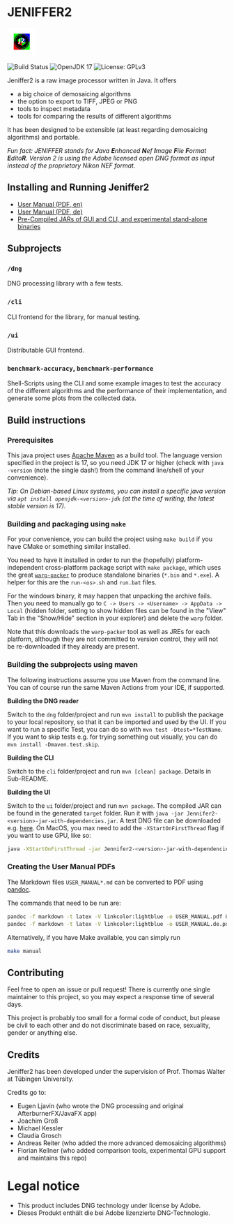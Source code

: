 # JENIFFER2

![Jeniffer2 Logo](jeniffer2-logo.png)

![Build Status](https://github.com/fkellner/jeniffer2/actions/workflows/publish.yml/badge.svg) ![OpenJDK 17](https://badgen.net/static/OpenJDK/17/green?icon=github) ![License: GPLv3](https://badgen.net/static/License/GPLv3/green?icon=github)

Jeniffer2 is a raw image processor written in Java. It offers
- a big choice of demosaicing algorithms
- the option to export to TIFF, JPEG or PNG
- tools to inspect metadata
- tools for comparing the results of different algorithms

It has been designed to be extensible (at least regarding demosaicing algorithms)
and portable. 

_Fun fact: JENIFFER stands for **J**ava **E**nhanced **N**ef **I**mage **F**ile **F**ormat **E**dito**R**. Version 2 is using the Adobe licensed open DNG format as input instead of the proprietary Nikon NEF format._

## Installing and Running Jeniffer2

- [User Manual (PDF, en)](https://github.com/fkellner/jeniffer2/releases/download/latest/USER_MANUAL.pdf)
- [User Manual (PDF, de)](https://github.com/fkellner/jeniffer2/releases/download/latest/USER_MANUAL.de.pdf)
- [Pre-Compiled JARs of GUI and CLI, and experimental stand-alone binaries](https://github.com/fkellner/jeniffer2/releases/tag/latest)

## Subprojects

### `/dng`

DNG processing library with a few tests.

### `/cli`

CLI frontend for the library, for manual testing.

### `/ui`

Distributable GUI frontend. 

### `benchmark-accuracy`, `benchmark-performance`

Shell-Scripts using the CLI and some example images to test the accuracy of the different algorithms
and the performance of their implementation, and generate some plots from the collected data.

## Build instructions

### Prerequisites

This java project uses [Apache Maven](https://maven.apache.org) as a build tool.
The language version specified in the project is 17, so you need JDK 17 or higher
(check with `java -version` (note the single dash!) from the command line/shell
of your convenience).

_Tip: On Debian-based Linux systems, you can install a specific java version via `apt install openjdk-<version>-jdk` (at the time of writing, the latest stable version is 17)._

### Building and packaging using `make`

For your convenience, you can build the project using `make build` if you have CMake or something similar installed.

You need to have it installed in order to run the (hopefully) platform-independent cross-platform
package script with `make package`, which uses the great [`warp-packer`](https://github.com/fintermobilityas/warp#quickstart-with-java) to produce standalone binaries (`*.bin` and `*.exe`). A helper for this are the `run-<os>.sh` and `run.bat` files.

For the windows binary, it may happen that unpacking the archive fails. Then you need to manually go to `C -> Users -> <Username> -> AppData -> Local` (hidden folder, setting to show hidden files can be found in the "View" Tab in the "Show/Hide" section in your explorer) and delete the `warp` folder.

Note that this downloads the `warp-packer` tool as well as JREs for each platform, although they are not committed to version control, they will not be re-downloaded if they already are present.

### Building the subprojects using maven

The following instructions assume you use Maven from the command line. You can
of course run the same Maven Actions from your IDE, if supported.

**Building the DNG reader**

Switch to the `dng` folder/project and run `mvn install` to publish the package to your local repository, so that it
can be imported and used by the UI. If you want to run a specific Test, you can do so with `mvn test -Dtest=*TestName`.
If you want to skip tests e.g. for trying something out visually, you can do `mvn install -Dmaven.test.skip`.

**Building the CLI**

Switch to the `cli` folder/project and run `mvn [clean] package`.
Details in Sub-README.

**Building the UI**

Switch to the `ui` folder/project and run `mvn package`. The compiled JAR can be
found in the generated `target` folder.
Run it with `java -jar Jennifer2-<version>-jar-with-dependencies.jar`. A test
DNG file can be downloaded e.g.
[here](https://www.vesta.uni-tuebingen.de/webfoto/20212/Bild20212_01.dng).
On MacOS, you max need to add the `-XStartOnFirstThread` flag if you want to use GPU, like so:
```sh
java -XStartOnFirstThread -jar Jennifer2-<version>-jar-with-dependencies.jar
```

### Creating the User Manual PDFs

The Markdown files `USER_MANUAL*.md` can be converted to PDF using [pandoc](https://pandoc.org/).

The commands that need to be run are:
```sh
pandoc -f markdown -t latex -V linkcolor:lightblue -o USER_MANUAL.pdf USER_MANUAL.md
pandoc -f markdown -t latex -V linkcolor:lightblue -o USER_MANUAL.de.pdf USER_MANUAL.de.md
```
Alternatively, if you have Make available, you can simply run
```sh
make manual
```

## Contributing

Feel free to open an issue or pull request! There is currently one
single maintainer to this project, so you may expect a response time
of several days. 

This project is probably too small for a formal 
code of conduct, but please be civil to each other and do not discriminate based
on race, sexuality, gender or anything else. 

## Credits

Jeniffer2 has been developed under the supervision of Prof. Thomas Walter at Tübingen University.

Credits go to:

- Eugen Ljavin (who wrote the DNG processing and original AfterburnerFX/JavaFX app)
- Joachim Groß
- Michael Kessler
- Claudia Grosch
- Andreas Reiter (who added the more advanced demosaicing algorithms)
- Florian Kellner (who added comparison tools, experimental GPU support and maintains this repo)

# Legal notice

* This product includes DNG technology under license by Adobe.
* Dieses Produkt enthält die bei Adobe lizenzierte DNG-Technologie.
